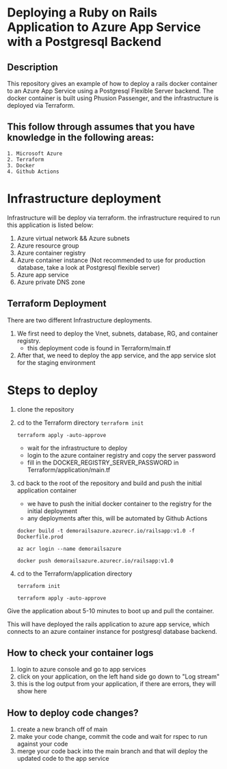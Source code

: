 # Deploying a Ruby on Rails Application to Azure App Service with a Postgresql Backend 
## Description 
This repository gives an example of how to deploy a rails docker container to an Azure App Service using a Postgresql Flexible Server backend. The docker container is built using Phusion Passenger, and the infrastructure is deployed via Terraform.
## This follow through assumes that you have knowledge in the following areas: 
    1. Microsoft Azure 
    2. Terraform 
    3. Docker 
    4. Github Actions


# Infrastructure deployment 

Infrastructure will be deploy via terraform. the infrastructure required to run this application is listed below: 
1. Azure virtual network && Azure subnets 
2. Azure resource group 
3. Azure container registry 
4. Azure container instance (Not recommended to use for production database, take a look at Postgresql flexible server)
5. Azure app service 
6. Azure private DNS zone 


## Terraform Deployment 

There are two different Infrastructure deployments.
1. We first need to deploy the Vnet, subnets, database, RG, and container registry.
    - this deployment code is found in Terraform/main.tf 
2. After that, we need to deploy the app service, and the app service slot for the staging environment

# Steps to deploy 
1. clone the repository 

2. cd to the Terraform directory 
    ``` terraform init ```

    ``` terraform apply -auto-approve ```

    - wait for the infrastructure to deploy 
    - login to the azure container registry and copy the server password
    - fill in the DOCKER_REGISTRY_SERVER_PASSWORD in Terraform/application/main.tf 

3. cd back to the root of the repository and build and push the initial application container 

   - we have to push the initial docker container to the registry for the initial deployment 
   - any deployments after this, will be automated by Github Actions 

   ``` docker build -t demorailsazure.azurecr.io/railsapp:v1.0 -f Dockerfile.prod ```

   ``` az acr login --name demorailsazure ``` 

   ``` docker push demorailsazure.azurecr.io/railsapp:v1.0 ```

4. cd to the Terraform/application directory

   ``` terraform init ```

   ``` terraform apply -auto-approve ```

Give the application about 5-10 minutes to boot up and pull the container.

This will have deployed the rails application to azure app service, which connects to an azure container instance for postgresql database backend.

## How to check your container logs 
1. login to azure console and go to app services
2. click on your application, on the left hand side go down to "Log stream"
3. this is the log output from your application, if there are errors, they will show here



## How to deploy code changes?
1. create a new branch off of main
2. make your code change, commit the code and wait for rspec to run against your code
3. merge your code back into the main branch and that will deploy the updated code to the app service
